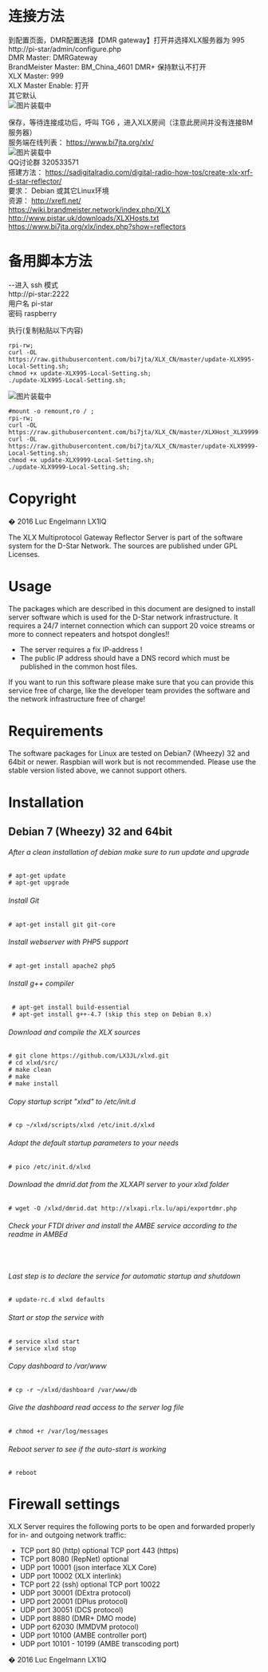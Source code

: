 # 连接方法  

到配置页面，DMR配置选择【DMR gateway】打开并选择XLX服务器为 995     
http://pi-star/admin/configure.php   
DMR Master: DMRGateway  
BrandMeister Master: BM_China_4601 
DMR+ 保持默认不打开  
XLX Master: 999  
XLX Master Enable: 打开  
其它默认   
![图片装载中](/XLX995_PiStarConfig.png)  

保存，等待连接成功后，呼叫 TG6 ，进入XLX房间（注意此房间并没有连接BM服务器）    
服务端在线列表：  https://www.bi7jta.org/xlx/    
![图片装载中](/XLX-Config3.png)  
QQ讨论群  320533571   
搭建方法： https://sadigitalradio.com/digital-radio-how-tos/create-xlx-xrf-d-star-reflector/  
要求： Debian 或其它Linux环境  
资源：
http://xrefl.net/  
https://wiki.brandmeister.network/index.php/XLX  
http://www.pistar.uk/downloads/XLXHosts.txt  
https://www.bi7jta.org/xlx/index.php?show=reflectors  

# 备用脚本方法  
--进入 ssh 模式  
http://pi-star:2222  
用户名  pi-star  
密码  raspberry  

执行(复制粘贴以下内容)  
```
rpi-rw;  
curl -OL https://raw.githubusercontent.com/bi7jta/XLX_CN/master/update-XLX995-Local-Setting.sh;   
chmod +x update-XLX995-Local-Setting.sh;  
./update-XLX995-Local-Setting.sh;  

```
![图片装载中](/XLX995_RunScript.png)  

```
#mount -o remount,ro / ;  
rpi-rw;  
curl -OL https://raw.githubusercontent.com/bi7jta/XLX_CN/master/XLXHost_XLX9999.txt;  
curl -OL https://raw.githubusercontent.com/bi7jta/XLX_CN/master/update-XLX9999-Local-Setting.sh;   
chmod +x update-XLX9999-Local-Setting.sh;  
./update-XLX9999-Local-Setting.sh;  

```

# Copyright

� 2016 Luc Engelmann LX1IQ

The XLX Multiprotocol Gateway Reflector Server is part of the software system
for the D-Star Network.
The sources are published under GPL Licenses.

# Usage

The packages which are described in this document are designed to install server
software which is used for the D-Star network infrastructure.
It requires a 24/7 internet connection which can support 20 voice streams or more
to connect repeaters and hotspot dongles!!

- The server requires a fix IP-address !
- The public IP address should have a DNS record which must be published in the
common host files.

If you want to run this software please make sure that you can provide this
service free of charge, like the developer team provides the software and the
network infrastructure free of charge!

# Requirements

The software packages for Linux are tested on Debian7 (Wheezy) 32 and 64bit or newer.
Raspbian will work but is not recommended.
Please use the stable version listed above, we cannot support others.

# Installation

## Debian 7 (Wheezy) 32 and 64bit

###### After a clean installation of debian make sure to run update and upgrade
```
# apt-get update
# apt-get upgrade
```
###### Install Git
```
# apt-get install git git-core
```
###### Install webserver with PHP5 support
```
# apt-get install apache2 php5
```

###### Install g++ compiler
```
 # apt-get install build-essential
 # apt-get install g++-4.7 (skip this step on Debian 8.x) 
```

###### Download and compile the XLX sources
```
# git clone https://github.com/LX3JL/xlxd.git
# cd xlxd/src/
# make clean
# make
# make install
```

###### Copy startup script "xlxd" to /etc/init.d
```
# cp ~/xlxd/scripts/xlxd /etc/init.d/xlxd
```

###### Adapt the default startup parameters to your needs
```
# pico /etc/init.d/xlxd
```
###### Download the dmrid.dat from the XLXAPI server to your xlxd folder
```
# wget -O /xlxd/dmrid.dat http://xlxapi.rlx.lu/api/exportdmr.php
```

###### Check your FTDI driver and install the AMBE service according to the readme in AMBEd
```
 
```

###### Last step is to declare the service for automatic startup and shutdown
```
# update-rc.d xlxd defaults
```

###### Start or stop the service with
```
# service xlxd start
# service xlxd stop
```

###### Copy dashboard to /var/www
```
# cp -r ~/xlxd/dashboard /var/www/db
```

###### Give the dashboard read access to the server log file 
```
# chmod +r /var/log/messages 
```

###### Reboot server to see if the auto-start is working
```
# reboot
```

# Firewall settings #

XLX Server requires the following ports to be open and forwarded properly for in- and outgoing network traffic:
 - TCP port 80            (http) optional TCP port 443 (https)
 - TCP port 8080          (RepNet) optional
 - UDP port 10001         (json interface XLX Core)
 - UDP port 10002         (XLX interlink)
 - TCP port 22            (ssh) optional  TCP port 10022
 - UDP port 30001         (DExtra protocol)
 - UPD port 20001         (DPlus protocol)
 - UDP port 30051         (DCS protocol)
 - UDP port 8880          (DMR+ DMO mode)
 - UDP port 62030         (MMDVM protocol)
 - UDP port 10100         (AMBE controller port)
 - UDP port 10101 - 10199 (AMBE transcoding port)

� 2016 Luc Engelmann LX1IQ
